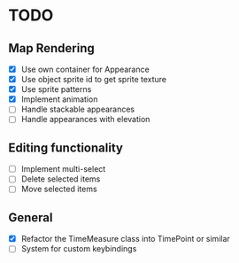 # TODO

## Map Rendering

- [x] Use own container for Appearance
- [x] Use object sprite id to get sprite texture
- [x] Use sprite patterns
- [x] Implement animation
- [ ] Handle stackable appearances
- [ ] Handle appearances with elevation

## Editing functionality

- [ ] Implement multi-select
- [ ] Delete selected items
- [ ] Move selected items

## General

- [x] Refactor the TimeMeasure class into TimePoint or similar
- [ ] System for custom keybindings
